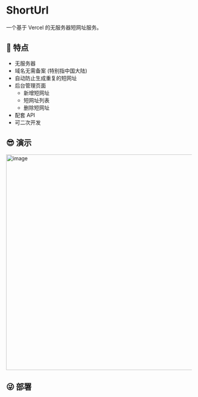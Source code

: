 # ShortUrl
一个基于 Vercel 的无服务器短网址服务。

## 🎉 特点
- 无服务器
- 域名无需备案 (特别指中国大陆)
- 自动防止生成重复的短网址
- 后台管理页面
  - 新增短网址
  - 短网址列表
  - 删除短网址
- 配套 API
- 可二次开发

## 😎 演示
<img width="583" alt="image" src="https://user-images.githubusercontent.com/79984712/213964020-9b395a45-0d23-4b37-87e4-e41b74670c56.gif">

## 😜 部署

